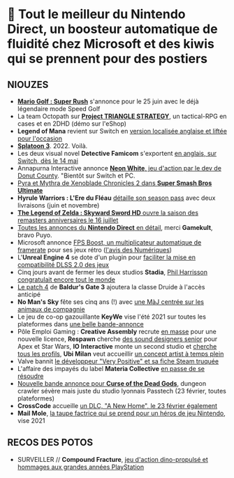 # 🍳 Tout le meilleur du Nintendo Direct, un boosteur automatique de fluidité chez Microsoft et des kiwis qui se prennent pour des postiers

## NIOUZES

- [**Mario Golf : Super Rush**](https://www.youtube.com/watch?v=aucAzFWpvMc) s'annonce pour le 25 juin avec le déjà légendaire mode Speed Golf
- La team Octopath sur [**Project TRIANGLE STRATEGY**](https://www.youtube.com/watch?v=CmtImvxfswU), un tactical-RPG en cases et en 2DHD (démo sur l'eShop)
- **Legend of Mana** revient sur Switch en [version localisée anglaise et liftée pour l'occasion](https://www.youtube.com/watch?v=tP6CJSnj8lo)
- [**Splatoon 3**](https://www.youtube.com/watch?v=xcri49UjckE). 2022. Voilà.
- Les deux visual novel **Detective Famicom** s'exportent [en anglais, sur Switch, dès le 14 mai](https://www.youtube.com/watch?v=0Qw_6v9xN7s)
- Annapurna Interactive annonce [**Neon White**, jeu d'action par le dev de Donut County](https://www.youtube.com/watch?v=fDD17TfIn7Y). "Bientôt sur Switch et PC.
- [Pyra et Mythra de Xenoblade Chronicles 2 dans **Super Smash Bros Ultimate**](https://www.youtube.com/watch?v=sdgdxaIkU5g)
- **Hyrule Warriors : L'Ere du Fléau** [détaille son season pass](https://www.youtube.com/watch?v=fWEQy1Sx_N8) avec deux livraisons (juin et novembre)
- [**The Legend of Zelda : Skyward Sword HD** ouvre la saison des remasters anniversaires le 16 juillet](https://www.youtube.com/watch?v=X27t1VEU4d0 )
- [Toutes les annonces du **Nintendo Direct** en détail](https://www.gamekult.com/actualite/splatoon-3-skyward-sword-hd-et-le-reste-le-recap-complet-des-annonces-du-nintendo-direct-3050836145.html), merci **Gamekult**, bravo Puyo.
- Microsoft annonce [FPS Boost, un multiplicateur automatique de framerate](https://news.xbox.com/en-us/2021/02/17/making-backward-compatible-games-even-better-with-fps-boost/) pour ses jeux rétro ([l'avis des Numériques](https://www.lesnumeriques.com/console-de-jeu/prise-en-main-avec-le-mode-fps-boost-les-xbox-series-x-s-multiplient-le-framerate-de-certains-jeux-xbox-one-n160555.html))
- L'**Unreal Engine 4** se dote d'un plugin pour [faciliter la mise en compatibilité DLSS 2.0 des jeux](https://www.polygon.com/2021/2/16/22285726/nvidia-dlss-unreal-engine-4-plugin)
- Cinq jours avant de fermer les deux studios **Stadia**, [Phil Harrisson congratulait encore tout le monde](https://kotaku.com/stadia-leadership-praised-development-studios-for-great-1846281384)
- [Le patch 4](https://www.gematsu.com/2021/02/baldurs-gate-iii-early-access-patch-4-natures-power-announced-adds-druid-class) de **Baldur's Gate 3** ajoutera la classe Druide à l'accès anticipé
- **No Man's Sky** fête ses cinq ans (!) avec [une MàJ centrée sur les animaux de compagnie](https://www.youtube.com/watch?v=i2wNFByBo3s)
- Le jeu de co-op gazouillante **KeyWe** vise l'été 2021 sur toutes les plateformes dans [une belle bande-annonce](https://www.youtube.com/watch?v=tA4NwxJaB_w)
- Pôle Emploi Gaming : **Creative Assembly** recrute [en masse](https://twitter.com/CAGames/status/1362047430053797896) pour une nouvelle licence, **Respawn** cherche [des sound designers senior](https://www.respawn.com/careers/senior-sound-designer-star-wars-3) pour Apex et Star Wars, **IO Interactive** monte un second studio et [cherche tous les profils](https://career.ioi.dk/careers), **Ubi Milan** veut accueillir [un concept artist à temps plein](https://jobs.smartrecruiters.com/Ubisoft2/743999735347108-concept-artist)
- Valve bannit [le développeur "Very Positive" et sa fiche Steam truquée](https://www.eurogamer.net/articles/2021-02-17-valve-bans-developer-who-sneakily-named-his-company-very-positive-on-steam)
- L'affaire des impayés du label **Materia Collective** [en passe de se résoudre](https://twitter.com/OhPoorPup/status/1362139102166929409)
- [Nouvelle bande annonce pour **Curse of the Dead Gods**](https://www.youtube.com/watch?v=YPyTD9dha3U&feature=emb_title ), dungeon crawler sévère mais juste du studio lyonnais Passtech (23 février, toutes plateformes)
- **CrossCode** accueille [un DLC, "A New Home", le 23 février également](https://www.youtube.com/watch?v=C_qiEq7Vplo)
- **Mail Mole**, [la taupe factrice qui se prend pour un héros de jeu Nintendo](https://www.youtube.com/watch?v=aIi-Eky5rPU), vise 2021

## RECOS DES POTOS

- SURVEILLER // **Compound Fracture**, [jeu d'action dino-propulsé et hommages aux grandes années PlayStation](https://store.steampowered.com/app/1460210/Compound_Fracture/)
